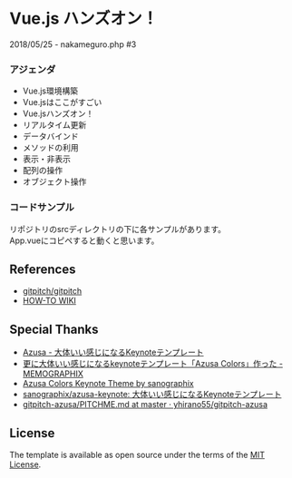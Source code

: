 # Vue.js ハンズオン！
2018/05/25 - nakameguro.php #3

### アジェンダ
- Vue.js環境構築
- Vue.jsはここがすごい
- Vue.jsハンズオン！
 - リアルタイム更新
 - データバインド
 - メソッドの利用
 - 表示・非表示
 - 配列の操作
 - オブジェクト操作

### コードサンプル

リポジトリのsrcディレクトリの下に各サンプルがあります。  
App.vueにコピペすると動くと思います。

## References

- [gitpitch/gitpitch](https://github.com/gitpitch/gitpitch)
- [HOW-TO WIKI](https://github.com/gitpitch/gitpitch/wiki)

## Special Thanks

- [Azusa - 大体いい感じになるKeynoteテンプレート](http://sanographix.github.io/azusa-keynote/)
- [更に大体いい感じになるkeynoteテンプレート「Azusa Colors」作った - MEMOGRAPHIX](http://memo.sanographix.net/post/113681262780)
- [Azusa Colors Keynote Theme by sanographix](http://sanographix.github.io/azusa-colors/)
- [sanographix/azusa-keynote: 大体いい感じになるKeynoteテンプレート](https://github.com/sanographix/azusa-keynote)
- [gitpitch\-azusa/PITCHME\.md at master · yhirano55/gitpitch\-azusa](https://github.com/yhirano55/gitpitch-azusa/blob/master/PITCHME.md)

## License

The template is available as open source under the terms of the [MIT License](http://opensource.org/licenses/MIT).
